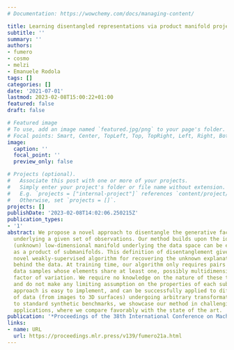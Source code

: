 ```yaml
---
# Documentation: https://wowchemy.com/docs/managing-content/

title: Learning disentangled representations via product manifold projection
subtitle: ''
summary: ''
authors:
- fumero
- cosmo
- melzi
- Emanuele Rodola
tags: []
categories: []
date: '2021-07-01'
lastmod: 2023-02-08T15:00:22+01:00
featured: false
draft: false

# Featured image
# To use, add an image named `featured.jpg/png` to your page's folder.
# Focal points: Smart, Center, TopLeft, Top, TopRight, Left, Right, BottomLeft, Bottom, BottomRight.
image:
  caption: ''
  focal_point: ''
  preview_only: false

# Projects (optional).
#   Associate this post with one or more of your projects.
#   Simply enter your project's folder or file name without extension.
#   E.g. `projects = ["internal-project"]` references `content/project/deep-learning/index.md`.
#   Otherwise, set `projects = []`.
projects: []
publishDate: '2023-02-08T14:02:06.250215Z'
publication_types:
- '1'
abstract: We propose a novel approach to disentangle the generative factors of variation
  underlying a given set of observations. Our method builds upon the idea that the
  (unknown) low-dimensional manifold underlying the data space can be explicitly modeled
  as a product of submanifolds. This definition of disentanglement gives rise to a
  novel weakly-supervised algorithm for recovering the unknown explanatory factors
  behind the data. At training time, our algorithm only requires pairs of non i.i.d.
  data samples whose elements share at least one, possibly multidimensional, generative
  factor of variation. We require no knowledge on the nature of these transformations,
  and do not make any limiting assumption on the properties of each subspace. Our
  approach is easy to implement, and can be successfully applied to different kinds
  of data (from images to 3D surfaces) undergoing arbitrary transformations. In addition
  to standard synthetic benchmarks, we showcase our method in challenging real-world
  applications, where we compare favorably with the state of the art.
publication: '*Proceedings of the 38th International Conference on Machine Learning*'
links:
- name: URL
  url: https://proceedings.mlr.press/v139/fumero21a.html
---
```

